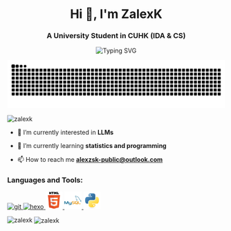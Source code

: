 

<h1 align="center">Hi 👋, I'm ZalexK</h1>
<h3 align="center">A University Student in CUHK (IDA & CS)</h3>

<p align="center"> <img src="https://typingsvg.vercel.app/api/svg?lines=%5B%7B%22text%22%3A%22Hello+World%21%22%2C%22deleteSpeed%22%3A0.7%7D%2C%7B%22text%22%3A%22Welcome+%7E%22%7D%5D" alt="Typing SVG" /> </p>

<!-- snake -->
<picture>
  <source media="(prefers-color-scheme: dark)" srcset="https://github.com/zalexk/zalexk/blob/output/github-snake-dark.svg" />
  <source media="(prefers-color-scheme: light)" srcset="https://github.com/zalexk/zalexk/blob/output/github-snake.svg" />
  <img alt="github-snake" src="github-snake.svg" />
</picture>

<p align="left"> <img src="https://komarev.com/ghpvc/?username=zalexk&label=Profile%20views&color=0e75b6&style=flat" alt="zalexk" /> </p>

- 🔭 I’m currently interested in **LLMs**

- 🌱 I’m currently learning **statistics and programming**

- 📫 How to reach me **alexzsk-public@outlook.com**


<h3 align="left">Languages and Tools:</h3>
<p align="left"> <a href="https://git-scm.com/" target="_blank" rel="noreferrer"> <img src="https://www.vectorlogo.zone/logos/git-scm/git-scm-icon.svg" alt="git" width="40" height="40"/> </a> <a href="hexo.io/" target="_blank" rel="noreferrer"> <img src="https://www.vectorlogo.zone/logos/hexoio/hexoio-icon.svg" alt="hexo" width="40" height="40"/> </a> <a href="https://www.w3.org/html/" target="_blank" rel="noreferrer"> <img src="https://raw.githubusercontent.com/devicons/devicon/master/icons/html5/html5-original-wordmark.svg" alt="html5" width="40" height="40"/> </a> <a href="https://www.mysql.com/" target="_blank" rel="noreferrer"> <img src="https://raw.githubusercontent.com/devicons/devicon/master/icons/mysql/mysql-original-wordmark.svg" alt="mysql" width="40" height="40"/> </a> <a href="https://www.python.org" target="_blank" rel="noreferrer"> <img src="https://raw.githubusercontent.com/devicons/devicon/master/icons/python/python-original.svg" alt="python" width="40" height="40"/> </a> </p>

<p><img align="left" src="https://github-readme-stats.vercel.app/api/top-langs?username=zalexk&show_icons=true&locale=en&layout=compact" alt="zalexk" /></p>

<p>&nbsp;<img align="center" src="https://github-readme-stats.vercel.app/api?username=zalexk&show_icons=true&locale=en" alt="zalexk" /></p>

